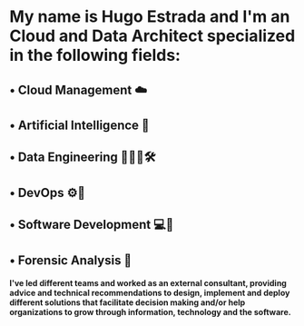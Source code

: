# My name is Hugo Estrada and I'm an Cloud and Data Architect specialized in the following fields: 

## • Cloud Management ☁️
## • Artificial Intelligence 🤖
## • Data Engineering 🧑🏻‍💻🛠️
## • DevOps ⚙️🦾
## • Software Development 💻💾
## • Forensic Analysis 🧐

#### I've led different teams and worked as an external consultant, providing advice and technical recommendations to design, implement and deploy different solutions that facilitate decision making and/or help organizations to grow through information, technology and the software.
